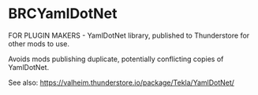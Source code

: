 # BRCYamlDotNet

FOR PLUGIN MAKERS - YamlDotNet library, published to Thunderstore for other mods to use.

Avoids mods publishing duplicate, potentially conflicting copies of YamlDotNet.

See also: https://valheim.thunderstore.io/package/Tekla/YamlDotNet/

<!-- The Valheim package contains the DLL NuGet package: `yamldotnet.11.2.1.nupkg` `libs/net45/*` -->
